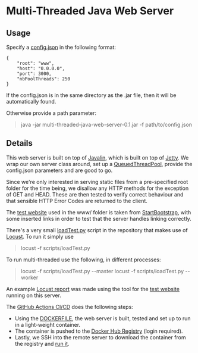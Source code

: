 
# Multi-Threaded Java Web Server

## Usage

Specify a [config.json](config.json) in the following format:

```
{
	"root": "www",
	"host": "0.0.0.0",
	"port": 3000,
	"nbPoolThreads": 250
}
```

If the config.json is in the same directory as the .jar file, then it will be automatically found.

Otherwise provide a path parameter:

> java -jar multi-threaded-java-web-server-0.1.jar -f path/to/config.json


## Details

This web server is built on top of [Javalin](https://javalin.io/), which is built on top of [Jetty](https://www.eclipse.org/jetty/). We wrap our own server class around, set up a [QueuedThreadPool](https://www.eclipse.org/jetty/javadoc/jetty-9/org/eclipse/jetty/util/thread/QueuedThreadPool.html), provide the config.json parameters and are good to go.

Since we're only interested in serving static files from a pre-specified root folder for the time being, we disallow any HTTP methods for the exception of GET and HEAD. These are then tested to verify correct behaviour and that sensible HTTP Error Codes are returned to the client.

The [test website](http://65.21.145.57/) used in the www/ folder is taken from [StartBootstrap](https://github.com/StartBootstrap/startbootstrap-landing-page/tree/master), with some inserted links in order to test that the server handles linking correctly.

There's a very small [loadTest.py](scripts/loadTest.py) script in the repository that makes use of [Locust](https://locust.io/). To run it simply use

> locust -f scripts/loadTest.py 

To run multi-threaded use the following, in different processes:
> locust -f scripts/loadTest.py --master
> locust -f scripts/loadTest.py --worker

An example [Locust report](http://65.21.145.57/report/) was made using the tool for the [test website](http://65.21.145.57/) running on this server.

The [GitHub Actions CI/CD](.github/workflows/build-and-deploy.yml) does the following steps:

- Using the [DOCKERFILE](DOCKERFILE), the web server is built, tested and set up to run in a light-weight container. 
- The container is pushed to the [Docker Hub Registry](https://hub.docker.com/repository/docker/pragmaticfox/multi-threaded-java-web-server) (login required).
- Lastly, we SSH into the remote server to download the container from the registry and [run it](http://65.21.145.57/).
